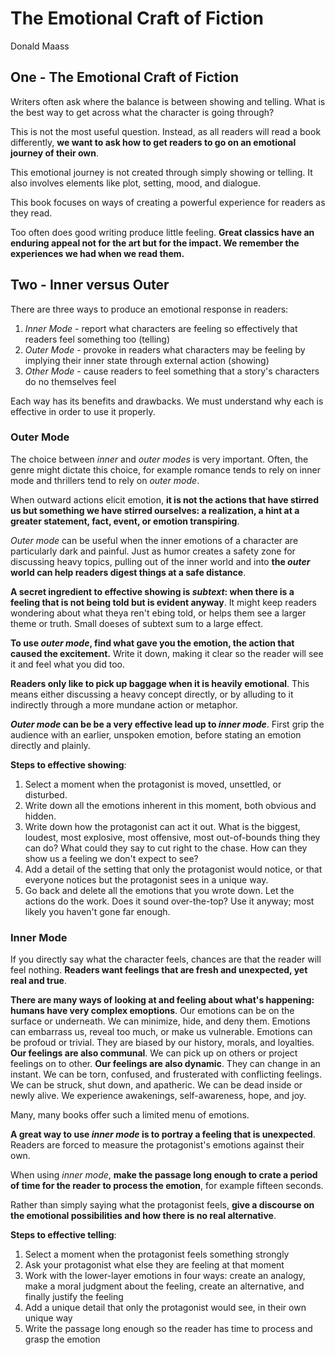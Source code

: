 # The Emotional Craft of Fiction 

Donald Maass

## One - The Emotional Craft of Fiction

Writers often ask where the balance is between showing and telling. What is the best way to get across what the character is going through?

This is not the most useful question. Instead, as all readers will read a book differently, **we want to ask how to get readers to go on an emotional journey of their own**.

This emotional journey is not created through simply showing or telling. It also involves elements like plot, setting, mood, and dialogue.

This book focuses on ways of creating a powerful experience for readers as they read.

Too often does good writing produce little feeling. **Great classics have an enduring appeal not for the art but for the impact. We remember the experiences we had when we read them.**

## Two - Inner versus Outer

There are three ways to produce an emotional response in readers:

1. *Inner Mode* - report what characters are feeling so effectively that readers feel something too (telling)
2. *Outer Mode* - provoke in readers what characters may be feeling by implying their inner state through external action (showing)
3. *Other Mode* - cause readers to feel something that a story's characters do no themselves feel

Each way has its benefits and drawbacks. We must understand why each is effective in order to use it properly.

### Outer Mode

The choice between *inner* and *outer modes* is very important. Often, the genre might dictate this choice, for example romance tends to rely on inner mode and thrillers tend to rely on *outer mode*.

When outward actions elicit emotion, **it is not the actions that have stirred us but something we have stirred ourselves: a realization, a hint at a greater statement, fact, event, or emotion transpiring**.

*Outer mode* can be useful when the inner emotions of a character are particularly dark and painful. Just as humor creates a safety zone for discussing heavy topics, pulling out of the inner world and into **the *outer* world can help readers digest things at a safe distance**.

**A secret ingredient to effective showing is *subtext*: when there is a feeling that is not being told but is evident anyway**. It might keep readers wondering about what theya ren't ebing told, or helps them see a larger theme or truth. Small doeses of subtext sum to a large effect.

**To use *outer mode*, find what gave you the emotion, the action that caused the excitement.** Write it down, making it clear so the reader will see it and feel what you did too.

**Readers only like to pick up baggage when it is heavily emotional**. This means either discussing a heavy concept directly, or by alluding to it indirectly through a more mundane action or metaphor.

***Outer mode* can be be a very effective lead up to *inner mode***. First grip the audience with an earlier, unspoken emotion, before stating an emotion directly and plainly.

**Steps to effective showing**:

1. Select a moment when the protagonist is moved, unsettled, or disturbed.
2. Write down all the emotions inherent in this moment, both obvious and hidden.
3. Write down how the protagonist can act it out. What is the biggest, loudest, most explosive, most offensive, most out-of-bounds thing they can do? What could they say to cut right to the chase. How can they show us a feeling we don't expect to see?
4. Add a detail of the setting that only the protagonist would notice, or that everyone notices but the protagonist sees in a unique way.
5. Go back and delete all the emotions that you wrote down. Let the actions do the work. Does it sound over-the-top? Use it anyway; most likely you haven't gone far enough.

### Inner Mode

If you directly say what the character feels, chances are that the reader will feel nothing. **Readers want feelings that are fresh and unexpected, yet real and true**.

**There are many ways of looking at and feeling about what's happening: humans have very complex emoptions**. Our emotions can be on the surface or underneath. We can minimize, hide, and deny them. Emotions can embarrass us, reveal too much, or make us vulnerable. Emotions can be profoud or trivial. They are biased by our history, morals, and loyalties. **Our feelings are also communal**. We can pick up on others or project feelings on to other. **Our feelings are also dynamic**. They can change in an instant. We can be torn, confused, and frusterated with conflicting feelings. We can be struck, shut down, and apatheric. We can be dead inside or newly alive. We experience awakenings, self-awareness, hope, and joy.

Many, many books offer such a limited menu of emotions.

**A great way to use *inner mode* is to portray a feeling that is unexpected**. Readers are forced to measure the protagonist's emotions against their own.

When using *inner mode*, **make the passage long enough to crate a period of time for the reader to process the emotion**, for example fifteen seconds.

Rather than simply saying what the protagonist feels, **give a discourse on the emotional possibilities and how there is no real alternative**.

**Steps to effective telling**:

1. Select a moment when the protagonist feels something strongly
2. Ask your protagonist what else they are feeling at that moment
3. Work with the lower-layer emotions in four ways: create an analogy, make a moral judgment about the feeling, create an alternative, and finally justify the feeling
4. Add a unique detail that only the protagonist would see, in their own unique way
5. Write the passage long enough so the reader has time to process and grasp the emotion

